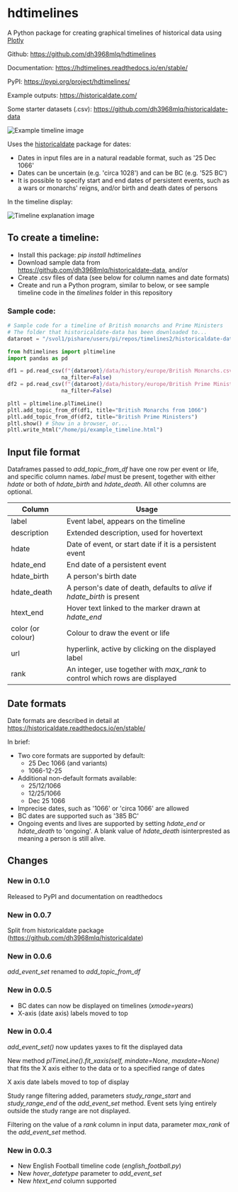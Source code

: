# hdtimelines

A Python package for creating graphical timelines of historical data using [Plotly](https://plotly.com/python/)

Github: https://github.com/dh3968mlq/hdtimelines

Documentation: https://hdtimelines.readthedocs.io/en/stable/

PyPI: https://pypi.org/project/hdtimelines/

Example outputs: https://historicaldate.com/

Some starter datasets (.csv): https://github.com/dh3968mlq/historicaldate-data

![Example timeline image](https://timeflows.uk/wp-content/uploads/2024/01/basic_timeline_example.png)

Uses the [historicaldate](https://historicaldate.readthedocs.io/en/stable/) package for dates:
   * Dates in input files are in a natural readable format, such as '25 Dec 1066'
   * Dates can be uncertain (e.g. 'circa 1028') and can be BC (e.g. '525 BC')
   * It is possible to specify start and end dates of persistent events, such as a wars or monarchs' reigns, and/or birth and death dates of persons

In the timeline display:

![Timeline explanation image](https://historicaldate.com/wp-content/uploads/timeline_explanation1.png)

## To create a timeline:
   * Install this package: *pip install hdtimelines*
   * Download sample data from https://github.com/dh3968mlq/historicaldate-data, and/or
   * Create .csv files of data (see below for column names and date formats)
   * Create and run a Python program, similar to below, or see sample timeline code in the *timelines* folder in this repository

### Sample code:

```python
# Sample code for a timeline of British monarchs and Prime Ministers
# The folder that historicaldate-data has been downloaded to...
dataroot = "/svol1/pishare/users/pi/repos/timelines2/historicaldate-data" 

from hdtimelines import pltimeline
import pandas as pd

df1 = pd.read_csv(f"{dataroot}/data/history/europe/British Monarchs.csv",
                 na_filter=False)
df2 = pd.read_csv(f"{dataroot}/data/history/europe/British Prime Ministers.csv",
                 na_filter=False)

pltl = pltimeline.plTimeLine()
pltl.add_topic_from_df(df1, title="British Monarchs from 1066")
pltl.add_topic_from_df(df2, title="British Prime Ministers") 
pltl.show() # Show in a browser, or...
pltl.write_html("/home/pi/example_timeline.html")
```

## Input file format

Dataframes passed to *add_topic_from_df* have one row per event or life, and specific column names. *label* must be present, together with either *hdate* or both of *hdate_birth* and *hdate_death*. All other columns are optional.

| Column | Usage |
| ------ | ----- |
| label   | Event label, appears on the timeline  |
| description | Extended description, used for hovertext |
| hdate | Date of event, or start date if it is a persistent event |
| hdate_end | End date of a persistent event |
| hdate_birth | A person's birth date |
| hdate_death | A person's date of death, defaults to *alive* if *hdate_birth* is present|
| htext_end | Hover text linked to the marker drawn at *hdate_end* |
| color (or colour) | Colour to draw the event or life
| url | hyperlink, active by clicking on the displayed label |
| rank | An integer, use together with *max_rank* to control which rows are displayed

## Date formats

Date formats are described in detail at https://historicaldate.readthedocs.io/en/stable/

In brief:
* Two core formats are supported by default:
    * 25 Dec 1066 (and variants)
    * 1066-12-25
* Additional non-default formats available:
    * 25/12/1066
    * 12/25/1066
    * Dec 25 1066
* Imprecise dates, such as '1066' or 'circa 1066' are allowed
* BC dates are supported such as '385 BC'
* Ongoing events and lives are supported by setting *hdate_end* or *hdate_death* to 'ongoing'. A blank value of *hdate_death* isinterprested as meaning a person is still alive.

## Changes

### New in 0.1.0

Released to PyPI and documentation on readthedocs

### New in 0.0.7

Split from historicaldate package (https://github.com/dh3968mlq/historicaldate)

### New in 0.0.6

*add_event_set* renamed to *add_topic_from_df*

### New in 0.0.5

   * BC dates can now be displayed on timelines (*xmode=years*)
   * X-axis (date axis) labels moved to top 

### New in 0.0.4

*add_event_set()* now updates yaxes to fit the displayed data

New method *plTimeLine().fit_xaxis(self, mindate=None, maxdate=None)* that fits the X axis either to the data or to a specified range of dates

X axis date labels moved to top of display

Study range filtering added, parameters *study_range_start* and *study_range_end* of the *add_event_set* method. Event sets lying entirely outside the study range are not displayed.

Filtering on the value of a *rank* column in input data, parameter *max_rank* of the *add_event_set* method. 

### New in 0.0.3

   * New English Football timeline code (*english_football.py*)
   * New *hover_datetype* parameter to *add_event_set*
   * New *htext_end* column supported
   